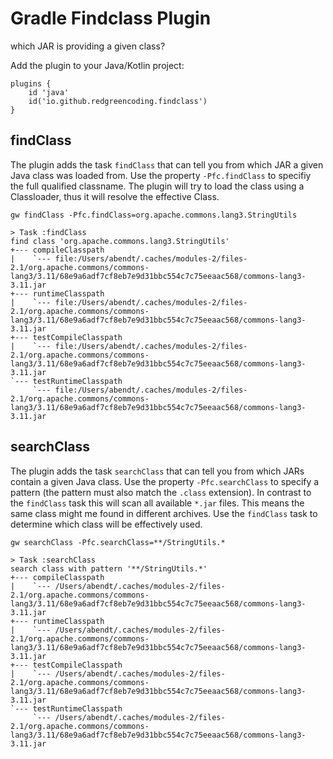 # Gradle Findclass Plugin

which JAR is providing a given class?

Add the plugin to your Java/Kotlin project:

```
plugins {
    id 'java'
    id('io.github.redgreencoding.findclass')
}
```

## findClass

The plugin adds the task `findClass` that can tell you from which JAR a given Java class was loaded from. Use the property `-Pfc.findClass` to specifiy the full qualified classname. The plugin will try to load
the class using a Classloader, thus it will resolve the effective Class.

`gw findClass -Pfc.findClass=org.apache.commons.lang3.StringUtils`

```
> Task :findClass
find class 'org.apache.commons.lang3.StringUtils'
+--- compileClasspath
|    `--- file:/Users/abendt/.caches/modules-2/files-2.1/org.apache.commons/commons-lang3/3.11/68e9a6adf7cf8eb7e9d31bbc554c7c75eeaac568/commons-lang3-3.11.jar
+--- runtimeClasspath
|    `--- file:/Users/abendt/.caches/modules-2/files-2.1/org.apache.commons/commons-lang3/3.11/68e9a6adf7cf8eb7e9d31bbc554c7c75eeaac568/commons-lang3-3.11.jar
+--- testCompileClasspath
|    `--- file:/Users/abendt/.caches/modules-2/files-2.1/org.apache.commons/commons-lang3/3.11/68e9a6adf7cf8eb7e9d31bbc554c7c75eeaac568/commons-lang3-3.11.jar
`--- testRuntimeClasspath
     `--- file:/Users/abendt/.caches/modules-2/files-2.1/org.apache.commons/commons-lang3/3.11/68e9a6adf7cf8eb7e9d31bbc554c7c75eeaac568/commons-lang3-3.11.jar

```

## searchClass

The plugin adds the task `searchClass` that can tell you from which JARs contain a given Java class. Use the property `-Pfc.searchClass` to specify a pattern (the pattern must also match the `.class` extension).
In contrast to the `findClass` task this will scan all available `*.jar` files. This means the same class might me found in different archives. Use the `findClass` task to determine which class will be effectively used.

`gw searchClass -Pfc.searchClass=**/StringUtils.*`

```
> Task :searchClass
search class with pattern '**/StringUtils.*'
+--- compileClasspath
|    `--- /Users/abendt/.caches/modules-2/files-2.1/org.apache.commons/commons-lang3/3.11/68e9a6adf7cf8eb7e9d31bbc554c7c75eeaac568/commons-lang3-3.11.jar
+--- runtimeClasspath
|    `--- /Users/abendt/.caches/modules-2/files-2.1/org.apache.commons/commons-lang3/3.11/68e9a6adf7cf8eb7e9d31bbc554c7c75eeaac568/commons-lang3-3.11.jar
+--- testCompileClasspath
|    `--- /Users/abendt/.caches/modules-2/files-2.1/org.apache.commons/commons-lang3/3.11/68e9a6adf7cf8eb7e9d31bbc554c7c75eeaac568/commons-lang3-3.11.jar
`--- testRuntimeClasspath
     `--- /Users/abendt/.caches/modules-2/files-2.1/org.apache.commons/commons-lang3/3.11/68e9a6adf7cf8eb7e9d31bbc554c7c75eeaac568/commons-lang3-3.11.jar

```